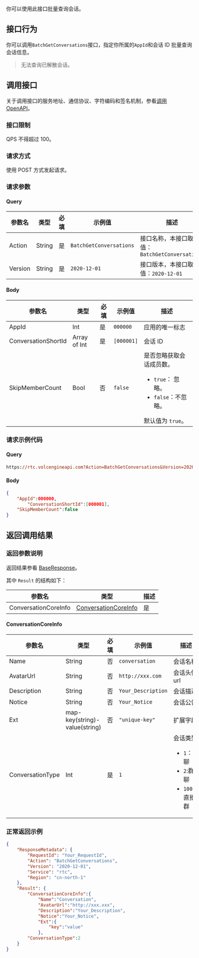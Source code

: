 你可以使用此接口批量查询会话。

## 接口行为

你可以调用`BatchGetConversations`接口，指定你所属的`AppId`和会话 ID 批量查询会话信息。
> 无法查询已解散会话。
## 调用接口

关于调用接口的服务地址、通信协议、字符编码和签名机制，参看[调用 OpenAPI](412251)。
### 接口限制

QPS 不得超过 100。
### 请求方式

使用 POST 方式发起请求。

### 请求参数

#### Query

| **参数名** | **类型** | **必填** | **示例值** | **描述** |
| --- | --- | --- | --- | --- |
| Action | String | 是 | `BatchGetConversations` |  接口名称，本接口取值：`BatchGetConversations`|
| Version | String | 是 | `2020-12-01` | 接口版本，本接口取值：`2020-12-01` |


#### Body

| **参数名** | **类型** | **必填** | **示例值** |**描述** |
| --- | --- | --- | --- |--- |
| AppId | Int | 是 |`000000` | 应用的唯一标志 |
| ConversationShortId | Array of Int | 是 | `[000001]` | 会话 ID |
| SkipMemberCount | Bool | 否|`false` | 是否忽略获取会话成员数。<ul><li>`true`： 忽略。</li><li>`false`：不忽略。</li> </ul>默认值为 `true`。|


### 请求示例代码

#### Query

```postscript
https://rtc.volcengineapi.com?Action=BatchGetConversations&Version=2020-12-01
```

#### Body

```json
{
    "AppId":000000,
		"ConversationShortId":[000001],
    "SkipMemberCount":false
}
```

## 返回调用结果

### 返回参数说明

返回结果参看 [BaseResponse](192711.md#baseresponse)。

其中 `Result` 的结构如下：

| 参数名 | 类型 | 描述 |
| --- | --- | --- |
| ConversationCoreInfo | [ConversationCoreInfo](#conversationcoreinfo) | 是 |  | 会话详细信息 |


#### ConversationCoreInfo <span id="conversationcoreinfo"></span>

| **参数名** | **类型** | **必填** | **示例值** |**描述** |
| --- | --- | --- | --- |--- |
| Name | String | 否 | `conversation` | 会话名称 |
| AvatarUrl | String | 否  | `http://xxx.com` | 会话头像 url |
| Description | String | 否  | `Your_Description` | 会话描述 |
| Notice | String | 否  | `Your_Notice`| 会话公告 |
| Ext | map-key(string)-value(string) | 否  | `"unique-key"` | 扩展字段 |
| ConversationType | Int | 是 | `1` | 会话类型<ul><li> `1`：单聊</li><li> `2`:群聊 </li><li>`100`：直播群</li></ul>|


### 正常返回示例

```json
{
    "ResponseMetadata": {
	    "RequestId": "Your_RequestId",    
        "Action": "BatchGetConversations",
        "Version": "2020-12-01",
        "Service": "rtc",        
        "Region": "cn-north-1"
    },
    "Result": {
        "ConversationCoreInfo":{
            "Name":"Conversation",
            "AvatarUrl":"http://xxx.xxx",
            "Description":"Your_Description",
            "Notice":"Your_Notice",
            "Ext":{
                "key":"value"
            },
        "ConversationType":2
    }
}
```